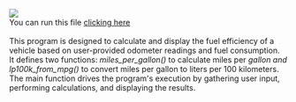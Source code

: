 <img src="https://img.shields.io/badge/FUEL%20USAGE-purple?label=py"> <br>
You can run this file <a href="https://www.online-python.com/yj68ivKClk" target="_blank">clicking here</a><br>
<br>
This program is designed to calculate and display the fuel efficiency of a vehicle based on user-provided odometer readings and fuel consumption.<br>
It defines two functions: <i>miles_per_gallon()</i> to calculate miles per <i>gallon and lp100k_from_mpg()</i> to convert miles per gallon to liters per 100 kilometers.<br>
The main function drives the program's execution by gathering user input, performing calculations, and displaying the results.
